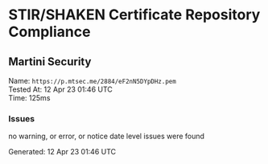 # STIR/SHAKEN Certificate Repository Compliance

## Martini Security

Name: `https://p.mtsec.me/2884/eF2nN5DYpDHz.pem`\
Tested At: 12 Apr 23 01:46 UTC\
Time: 125ms

### Issues

no warning, or error, or notice date level issues were found

Generated: 12 Apr 23 01:46 UTC